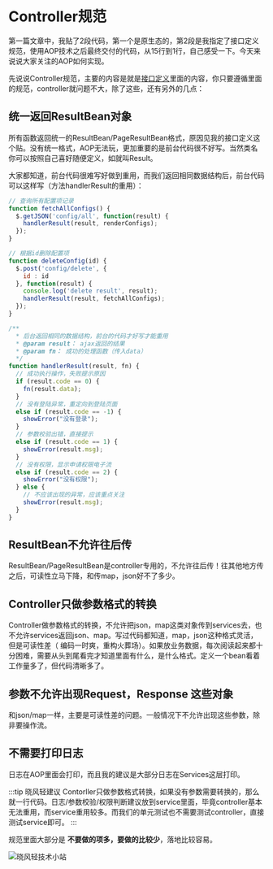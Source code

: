 # Controller规范

第一篇文章中，我贴了2段代码，第一个是原生态的，第2段是我指定了接口定义规范，使用AOP技术之后最终交付的代码，从15行到1行，自己感受一下。今天来说说大家关注的AOP如何实现。


先说说Controller规范，主要的内容是就是[接口定义][2]里面的内容，你只要遵循里面的规范，controller就问题不大，除了这些，还有另外的几点：


## 统一返回ResultBean对象

所有函数返回统一的ResultBean/PageResultBean格式，原因见我的接口定义这个贴。没有统一格式，AOP无法玩，更加重要的是前台代码很不好写。当然类名你可以按照自己喜好随便定义，如就叫Result。

大家都知道，前台代码很难写好做到重用，而我们返回相同数据结构后，前台代码可以这样写（方法handlerResult的重用）：

```javascript
// 查询所有配置项记录
function fetchAllConfigs() {
  $.getJSON('config/all', function(result) {
    handlerResult(result, renderConfigs);
  });
}

// 根据id删除配置项
function deleteConfig(id) {
  $.post('config/delete', {
    id : id
  }, function(result) {
    console.log('delete result', result);
    handlerResult(result, fetchAllConfigs);
  });
}

/**
  * 后台返回相同的数据结构，前台的代码才好写才能重用
  * @param result： ajax返回的结果
  * @param fn： 成功的处理函数（传入data）
  */
function handlerResult(result, fn) {
  // 成功执行操作，失败提示原因
  if (result.code == 0) {
    fn(result.data);
  }
  // 没有登陆异常，重定向到登陆页面
  else if (result.code == -1) {
    showError("没有登录");
  }
  // 参数校验出错，直接提示
  else if (result.code == 1) {
    showError(result.msg);
  }
  // 没有权限，显示申请权限电子流
  else if (result.code == 2) {
    showError("没有权限");	
  } else {
    // 不应该出现的异常，应该重点关注
    showError(result.msg);
  }
}
```

## ResultBean不允许往后传

ResultBean/PageResultBean是controller专用的，不允许往后传！往其他地方传之后，可读性立马下降，和传map，json好不了多少。

## Controller只做参数格式的转换

Controller做参数格式的转换，不允许把json，map这类对象传到services去，也不允许services返回json、map。写过代码都知道，map，json这种格式灵活，但是可读性差（
编码一时爽，重构火葬场）。如果放业务数据，每次阅读起来都十分困难，需要从头到尾看完才知道里面有什么，是什么格式。定义一个bean看着工作量多了，但代码清晰多了。



## 参数不允许出现Request，Response 这些对象

和json/map一样，主要是可读性差的问题。一般情况下不允许出现这些参数，除非要操作流。


## 不需要打印日志

日志在AOP里面会打印，而且我的建议是大部分日志在Services这层打印。

:::tip 晓风轻建议
Contorller只做参数格式转换，如果没有参数需要转换的，那么就一行代码。日志/参数校验/权限判断建议放到service里面，毕竟controller基本无法重用，而service重用较多。而我们的单元测试也不需要测试controller，直接测试service即可。
:::

规范里面大部分是 **不要做的项多，要做的比较少**，落地比较容易。

![晓风轻技术小站](http://www.xiaowenjie.cn/statics/gzh.jpg)

  [1]: http://www.imooc.com/article/27569
  [2]: http://www.imooc.com/article/27664
  [3]: //img.mukewang.com/5ae2af5a0001051b07090460.jpg
  [4]: https://github.com/xwjie/PLMCodeTemplate